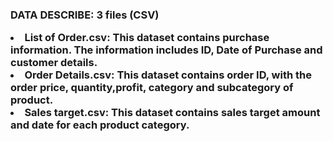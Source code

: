 <h3>DATA DESCRIBE: 3 files (CSV)</p>
  <li>List of Order.csv: This dataset contains purchase information. The information includes ID, Date of Purchase and customer details.
  <li>Order Details.csv: This dataset contains order ID, with the order price, quantity,profit, category and subcategory of product.
  <li>Sales target.csv: This dataset contains sales target amount and date for each product category.
